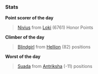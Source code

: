 

### Stats

**Point scorer of the day**
>[Nivius](/#/character/Loki/176224) from [Loki](/#/ranking/Loki)  (6761) Honor Points


**Climber of the day**
>[Blindgirl](/#/character/Hellion/285643) from [Hellion](/#/ranking/Hellion)  (82) positions


**Worst of the day**
>[Suada](/#/character/Antriksha/325248) from [Antriksha](/#/ranking/Antriksha)  (-11) positions


